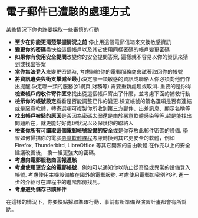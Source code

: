 [Title]: # (電子郵件已遭駭的處理方式)
[Order]: # (12)

# 電子郵件已遭駭的處理方式

某些情況下你也許要採取一些審慎的行動

* **至少在你能更清楚掌握情況之前** 停止用這個電郵信箱來交換敏感資訊 
* **變更你的密碼**盡快給這個帳戶以及其它使用同樣密碼的帳戶變更密碼
* **如果你有使用安全提問**改變你的安全提問答案, 這樣就不容易以你的資訊來猜到或找出答案
* **當你無法登入**來變更密碼時, 考慮聯絡你的電郵服務商來試著取回你的帳號
* **將資訊遺失與衝支擊減至最小**決定哪一類敏感的資訊或聯絡人你必須向他們作出提醒.決定哪一類的服務(如網頁,財務等) 需要重新處理或取消. 重要的是你得**檢查帳戶的收件寄件匧**來找出從這個帳戶寄出了什麼，並考慮下面的補救行動
* **檢示你的帳號設定**看看是否能調整已作的變更.檢查帳號的簽名選項是否有連結或是惡意軟體，轉寄選項可複製你所收到第三方郵件、出差訊息、顯示名稱等
* **找出帳戶被駭的原因**是否因為密碼太弱還是由於惡意軟體感染等等.越是能找出問題所在，就更能好好處理狀況以及保護你的聯絡人
* **檢查你所有可讀取這個電郵帳號設備的安全**或是你存放此郵件密碼的設備. 學習如何掃描你的電腦[惡意軟體課程](umbrella://lesson/malware)考慮轉換到其它更安全的軟體，例如 Firefox, Thunderbird, LibreOffice 等其它開源的自由軟體.在作完以上的安全建議改善後， 換一組更強大的密碼。
* **考慮向電郵服務商回報遭駭**
* **考慮使用更安全的電郵帳號**，例如可以通知你以防止從奇怪或異常的設備登入帳號. 考慮使用主機設備放在國外的電郵服務. 考慮使用電郵加密例PGP, 進一步的介紹可在課程中的進階部份找到。
* **考慮避免儲存已讀郵件**

在這樣的情況下，你要快點採取準確行動，事前有所準備與演習計畫都會有所幫助。
